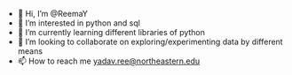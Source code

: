 - 👋 Hi, I’m @ReemaY
- 👀 I’m interested in python and sql
- 🌱 I’m currently learning different libraries of python 
- 💞️ I’m looking to collaborate on exploring/experimenting data by different means
- 📫 How to reach me yadav.ree@northeastern.edu

<!---
ReemaY/ReemaY is a ✨ special ✨ repository because its `README.md` (this file) appears on your GitHub profile.
You can click the Preview link to take a look at your changes.
--->
